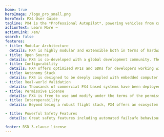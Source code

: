 ```yaml
---
home: true
heroImage: /logo_pro_small.png
heroText: PX4 User Guide
tagline: PX4 is the *Professional Autopilot*, powering vehicles from cargo, mapping and surveillance drones through to ground vehicles and submersibles.
actionText: Learn More →
actionLink: /en/
search: false
features:
- title: Modular Architecture
  details: PX4 is highly modular and extensible both in terms of hardware and software. It utilizes a port-based architecture – which means when developers add components, the extended system does not lose robustness or performance. 
- title: Open Source
  details: PX4 is co-developed with a global development community. The flightstack is not just fulfilling the needs of one lab or one company, but has been intended as a general toolkit and is widely used and adopted in the industry.
- title: Configurability
  details: PX4 offers optimised APIs and SDKs for developers working with integrations. All the modules are self-contained and can be easily exchanged against a different module without modifying the core. Features are easy to deploy and reconfigure.
- title: Autonomy Stack
  details: PX4 is designed to be deeply coupled with embedded computer vision for autonomous capabilities . The framework lowers the barrier of entry for developers working on localization and obstacle detection algorithms.
- title: Real-world Validation
  details: Thousands of commercial PX4 based systems have been deployed worldwide. In parallel, dedicated flight test team clocking up thousands of flight hours each month running hardware and software tests to ensure the codebase’s safety and reliability.
- title: Permissive License
  details: PX4 is free to use and modify under the terms of the permissive BSD 3-clause license. Which means the software also allows proprietary use and allows the releases under the license to be incorporated into proprietary products.
- title: Interoperability
  details: Beyond being a robust flight stack, PX4 offers an ecosystem of supported devices. The project also leads the standardarization effort for the advancement of communications, peripherals integration, and power management solutions.

- title: Powerful Safety Features
  details: Great safety features including automated failsafe behaviour, support for different return modes, parachutes etc. are by default already included in the codebase. The features are easily configurable and tunable for custom systems.

footer: BSD 3-clause license
---
```

